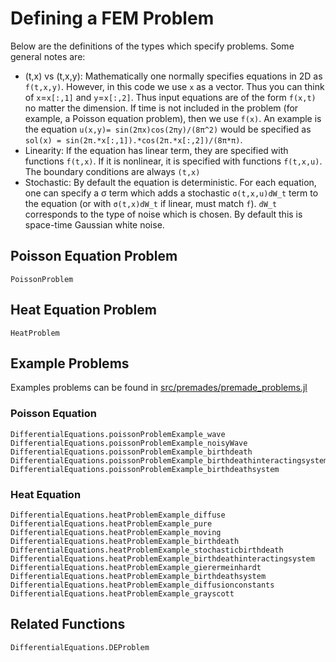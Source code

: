 # Defining a FEM Problem

Below are the definitions of the types which specify problems. Some general notes are:

* (t,x) vs (t,x,y): Mathematically one normally specifies equations in 2D as ``f(t,x,y)``.
  However, in this code we use `x` as a vector. Thus you can think of ``x``=`x[:,1]` and
  ``y``=`x[:,2]`. Thus input equations are of the form `f(x,t)` no matter the dimension.
  If time is not included in the problem (for example, a Poisson equation problem),
  then we use `f(x)`. An example is the equation ``u(x,y)= sin(2πx)cos(2πy)/(8π^2)``
  would be specified as `sol(x) = sin(2π.*x[:,1]).*cos(2π.*x[:,2])/(8π*π)`.
* Linearity: If the equation has linear term, they are specified with functions
  `f(t,x)`. If it is nonlinear, it is specified with functions `f(t,x,u)`. The boundary
  conditions are always `(t,x)`
* Stochastic: By default the equation is deterministic. For each equation, one can
  specify a σ term which adds a stochastic ``σ(t,x,u)dW_t`` term to the equation
  (or with ``σ(t,x)dW_t`` if linear, must match `f`). ``dW_t`` corresponds to the type
  of noise which is chosen. By default this is space-time Gaussian white noise.

## Poisson Equation Problem

```@docs
PoissonProblem
```

## Heat Equation Problem

```@docs
HeatProblem
```

## Example Problems

Examples problems can be found in <a href="https://github.com/ChrisRackauckas/DifferentialEquations.jl/blob/master/src/premades/premade_problems.jl">src/premades/premade_problems.jl</a>


### Poisson Equation

```@docs
DifferentialEquations.poissonProblemExample_wave
DifferentialEquations.poissonProblemExample_noisyWave
DifferentialEquations.poissonProblemExample_birthdeath
DifferentialEquations.poissonProblemExample_birthdeathinteractingsystem
DifferentialEquations.poissonProblemExample_birthdeathsystem
```

### Heat Equation

```@docs
DifferentialEquations.heatProblemExample_diffuse
DifferentialEquations.heatProblemExample_pure
DifferentialEquations.heatProblemExample_moving
DifferentialEquations.heatProblemExample_birthdeath
DifferentialEquations.heatProblemExample_stochasticbirthdeath
DifferentialEquations.heatProblemExample_birthdeathinteractingsystem
DifferentialEquations.heatProblemExample_gierermeinhardt
DifferentialEquations.heatProblemExample_birthdeathsystem
DifferentialEquations.heatProblemExample_diffusionconstants
DifferentialEquations.heatProblemExample_grayscott
```

## Related Functions

```@docs
DifferentialEquations.DEProblem
```
